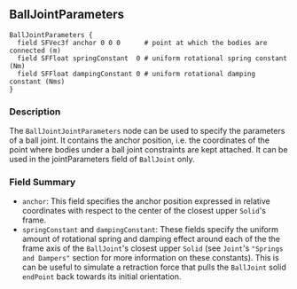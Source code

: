 ## BallJointParameters


```
BallJointParameters {
  field SFVec3f anchor 0 0 0      # point at which the bodies are connected (m)
  field SFFloat springConstant  0 # uniform rotational spring constant (Nm)
  field SFFloat dampingConstant 0 # uniform rotational damping constant (Nms)
}
```

### Description

The `BallJointJointParameters` node can be used to specify the parameters of a
ball joint. It contains the anchor position, i.e. the coordinates of the point
where bodies under a ball joint constraints are kept attached. It can be used in
the jointParameters field of `BallJoint` only.

### Field Summary

- `anchor`: This field specifies the anchor position expressed in relative
coordinates with respect to the center of the closest upper `Solid`'s frame.
- `springConstant` and `dampingConstant`: These fields specify the uniform amount
of rotational spring and damping effect around each of the the frame axis of the
`BallJoint`'s closest upper `Solid` (see `Joint`'s `"Springs and Dampers"`
section for more information on these constants). This is can be useful to
simulate a retraction force that pulls the `BallJoint` solid `endPoint` back
towards its initial orientation.

